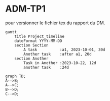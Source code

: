 # ADM-TP1
pour versionner le fichier tex du rapport du DM.

```mermaid
gantt
    title Project_timeline
    dateFormat YYYY-MM-DD
    section Section
        A task          :a1, 2023-10-01, 30d
        Another task    :after a1, 20d
    section Another
        Task in Another :2023-10-22, 12d
        another task    :24d
```
```mermaid
graph TD;
A-->B;
A-->C;
B-->D;
C-->D;
```
